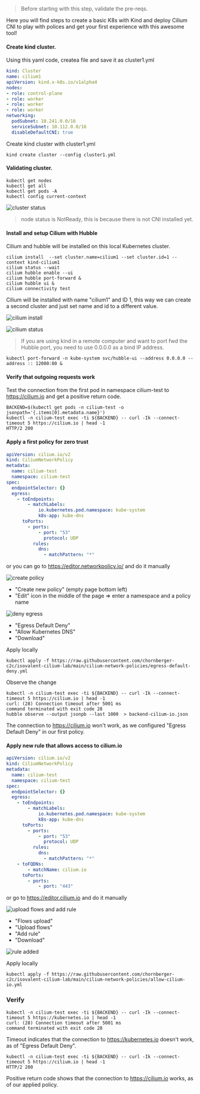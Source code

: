 
> Before starting with this step, validate the pre-reqs.

Here you will find steps to create a basic K8s with Kind and deploy Cilium CNI to play with  polices and get your first experience with this awesome tool!


#### Create kind cluster.
Using this yaml code, createa file and save it as cluster1.yml

```yaml
kind: Cluster
name: cilium1
apiVersion: kind.x-k8s.io/v1alpha4
nodes:
- role: control-plane
- role: worker
- role: worker
- role: worker
networking:
  podSubnet: 10.241.0.0/16
  serviceSubnet: 10.112.0.0/16
  disableDefaultCNI: true
```

Create kind cluster with cluster1.yml 

```shell
kind create cluster --config cluster1.yml
```

#### Validating cluster.


```shell
kubectl get nodes
kubectl get all 
kubectl get pods -A
kubectl config current-context
```

![cluster status](../pictures/kgetnodes.jpg)

> node status is NotReady, this is because there is not CNI installed yet.


#### Install and setup Cilium with Hubble
Cilium and hubble will be installed on this local Kubernetes cluster.

```shell
cilium install  --set cluster.name=cilium1 --set cluster.id=1 --context kind-cilium1
cilium status --wait
cilium hubble enable --ui
cilium hubble port-forward &
cilium hubble ui &
cilium connectivity test
```

Cilium will be installed with name "cilium1" and ID 1, this way we can create a second cluster and just set name and id to a different value. 

![cilium install](../pictures/cinstall.jpg)

![cilium status](../pictures/cstatus.jpg)


> If you are using kind in a remote computer and want to port fwd the Hubble port, you need to use 0.0.0.0 as a bind IP address.

```shell
kubectl port-forward -n kube-system svc/hubble-ui --address 0.0.0.0 --address :: 12000:80 &
```

#### Verify that outgoing requests work

Test the connection from the first pod in namespace cilium-test to https://cilium.io and get a positive return code.

```shell
BACKEND=$(kubectl get pods -n cilium-test -o jsonpath='{.items[0].metadata.name}')
kubectl -n cilium-test exec -ti ${BACKEND} -- curl -Ik --connect-timeout 5 https://cilium.io | head -1
HTTP/2 200
```

#### Apply a first policy for zero trust

```yaml
apiVersion: cilium.io/v2
kind: CiliumNetworkPolicy
metadata:
  name: cilium-test
  namespace: cilium-test
spec:
  endpointSelector: {}
  egress:
    - toEndpoints:
        - matchLabels:
            io.kubernetes.pod.namespace: kube-system
            k8s-app: kube-dns
      toPorts:
        - ports:
            - port: "53"
              protocol: UDP
          rules:
            dns:
              - matchPattern: "*"
```

or you can go to https://editor.networkpolicy.io/ and do it manually

![create policy](../pictures/editor-cilium-io-1.png)

* "Create new policy" (empty page bottom left)
* "Edit" icon in the middle of the page => enter a namespace and a policy name

![deny egress](../pictures/editor-cilium-io-2.png)

* "Egress Default Deny"
* "Allow Kubernetes DNS"
* "Download"

Apply locally

```shell
kubectl apply -f https://raw.githubusercontent.com/chornberger-c2c/isovalent-cilium-lab/main/cilium-network-policies/egress-default-deny.yml
```

Observe the change

```shell
kubectl -n cilium-test exec -ti ${BACKEND} -- curl -Ik --connect-timeout 5 https://cilium.io | head -1
curl: (28) Connection timeout after 5001 ms
command terminated with exit code 28
hubble observe --output jsonpb --last 1000  > backend-cilium-io.json
```

The connection to https://cilium.io won't work, as we configured "Egress Default Deny" in our first policy.

#### Apply new rule that allows access to cilium.io

```yaml
apiVersion: cilium.io/v2
kind: CiliumNetworkPolicy
metadata:
  name: cilium-test
  namespace: cilium-test
spec:
  endpointSelector: {}
  egress:
    - toEndpoints:
        - matchLabels:
            io.kubernetes.pod.namespace: kube-system
            k8s-app: kube-dns
      toPorts:
        - ports:
            - port: "53"
              protocol: UDP
          rules:
            dns:
              - matchPattern: "*"
    - toFQDNs:
        - matchName: cilium.io
      toPorts:
        - ports:
            - port: "443"
```

or go to https://editor.cilium.io and do it manually

![upload flows and add rule](../pictures/editor-cilium-io-3.png)

* "Flows upload"
* "Upload flows"
* "Add rule"
* "Download"

![rule added](../pictures/editor-cilium-io-4.png)

Apply locally

```shell
kubectl apply -f https://raw.githubusercontent.com/chornberger-c2c/isovalent-cilium-lab/main/cilium-network-policies/allow-cilium-io.yml
```

### Verify

```shell
kubectl -n cilium-test exec -ti ${BACKEND} -- curl -Ik --connect-timeout 5 https://kubernetes.io | head -1
curl: (28) Connection timeout after 5001 ms
command terminated with exit code 28
```

Timeout indicates that the connection to https://kubernetes.io doesn't work, as of "Egress Default Deny".

```shell
kubectl -n cilium-test exec -ti ${BACKEND} -- curl -Ik --connect-timeout 5 https://cilium.io | head -1
HTTP/2 200
```

Positive return code shows that the connection to https://cilium.io works, as of our applied policy.
